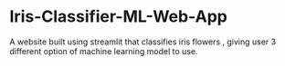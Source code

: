 # Iris-Classifier-ML-Web-App
A website built using streamlit that classifies iris flowers , giving user 3 different option of machine learning model to use. 
